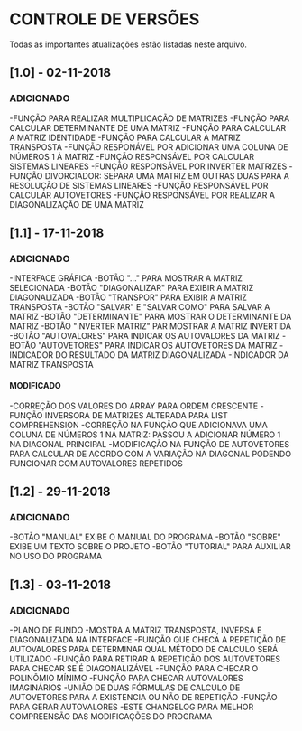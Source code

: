 # CONTROLE DE VERSÕES 
Todas as importantes atualizações estão listadas neste arquivo.
## [1.0] - 02-11-2018
### ADICIONADO
-FUNÇÃO PARA REALIZAR MULTIPLICAÇÃO DE MATRIZES
-FUNÇÃO PARA CALCULAR DETERMINANTE DE UMA MATRIZ
-FUNÇÃO PARA CALCULAR A MATRIZ IDENTIDADE 
-FUNÇÃO PARA CALCULAR A MATRIZ TRANSPOSTA
-FUNÇÃO RESPONÁVEL POR ADICIONAR UMA COLUNA DE NÚMEROS 1 À MATRIZ
-FUNÇÃO RESPONSÁVEL POR CALCULAR SISTEMAS LINEARES
-FUNÇÃO RESPONSÁVEL POR INVERTER MATRIZES
-FUNÇÃO DIVORCIADOR: SEPARA UMA MATRIZ EM OUTRAS DUAS PARA A RESOLUÇÃO DE SISTEMAS LINEARES
-FUNÇÃO RESPONSÁVEL POR CALCULAR AUTOVETORES
-FUNÇÃO RESPONSÁVEL POR REALIZAR A DIAGONALIZAÇÃO DE UMA MATRIZ

## [1.1] - 17-11-2018
### ADICIONADO
-INTERFACE GRÁFICA
-BOTÃO "..." PARA MOSTRAR A MATRIZ SELECIONADA
-BOTÃO "DIAGONALIZAR" PARA EXIBIR A MATRIZ DIAGONALIZADA
-BOTÃO "TRANSPOR" PARA EXIBIR A MATRIZ TRANSPOSTA
-BOTÃO "SALVAR" E "SALVAR COMO" PARA SALVAR A MATRIZ
-BOTÃO "DETERMINANTE" PARA MOSTRAR O DETERMINANTE DA MATRIZ
-BOTÃO "INVERTER MATRIZ" PAR MOSTRAR A MATRIZ INVERTIDA
-BOTÃO "AUTOVALORES" PARA INDICAR OS AUTOVALORES DA MATRIZ
-BOTÃO "AUTOVETORES" PARA INDICAR OS AUTOVETORES DA MATRIZ
-INDICADOR DO RESULTADO DA MATRIZ DIAGONALIZADA
-INDICADOR DA MATRIZ TRANSPOSTA
#### MODIFICADO
-CORREÇÃO DOS VALORES DO ARRAY PARA ORDEM CRESCENTE
-FUNÇÃO INVERSORA DE MATRIZES ALTERADA PARA LIST COMPREHENSION 
-CORREÇÃO NA FUNÇÃO QUE ADICIONAVA UMA COLUNA DE NÚMEROS 1 NA MATRIZ: PASSOU A ADICIONAR NÚMERO 1 NA DIAGONAL PRINCIPAL
-MODIFICAÇÃO NA FUNÇÃO DE AUTOVETORES PARA CALCULAR DE ACORDO COM A VARIAÇÃO NA DIAGONAL PODENDO FUNCIONAR COM AUTOVALORES REPETIDOS

## [1.2] - 29-11-2018
### ADICIONADO
-BOTÃO "MANUAL" EXIBE O MANUAL DO PROGRAMA
-BOTÃO "SOBRE" EXIBE UM TEXTO SOBRE O PROJETO
-BOTÃO "TUTORIAL" PARA AUXILIAR NO USO DO PROGRAMA

## [1.3] - 03-11-2018
### ADICIONADO
-PLANO DE FUNDO
-MOSTRA A MATRIZ TRANSPOSTA, INVERSA E DIAGONALIZADA NA INTERFACE
-FUNÇÃO QUE CHECA A REPETIÇÃO DE AUTOVALORES PARA DETERMINAR QUAL MÉTODO DE CALCULO SERÁ UTILIZADO 
-FUNÇÃO PARA RETIRAR A REPETIÇÃO DOS AUTOVETORES PARA CHECAR SE É DIAGONALIZÁVEL
-FUNÇÃO PARA CHECAR O POLINÔMIO MÍNIMO
-FUNÇÃO PARA CHECAR AUTOVALORES IMAGINÁRIOS
-UNIÃO DE DUAS FÓRMULAS DE CALCULO DE AUTOVETORES PARA A EXISTENCIA OU NÃO DE REPETIÇÃO
-FUNÇÃO PARA GERAR AUTOVALORES
-ESTE CHANGELOG PARA MELHOR COMPREENSÃO DAS MODIFICAÇÕES DO PROGRAMA


